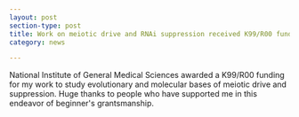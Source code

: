 ```yaml
---
layout: post
section-type: post
title: Work on meiotic drive and RNAi suppression received K99/R00 funding from NIH
category: news

---
```



<p>National Institute of General Medical Sciences awarded a K99/R00 funding for my work to study evolutionary and molecular bases of meiotic drive and suppression. Huge thanks to people who have supported me in this endeavor of beginner's grantsmanship. </p>
